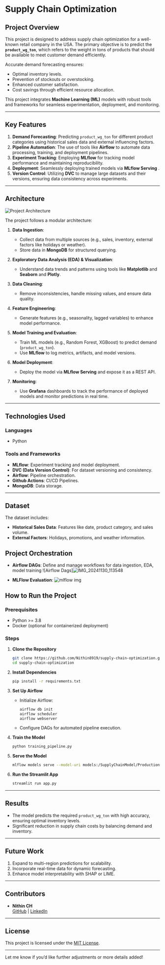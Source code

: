 # Supply Chain Optimization 

## **Project Overview**
This project is designed to address supply chain optimization for a well-known retail company in the USA. The primary objective is to predict the **`product_wg_ton`**, which refers to the weight in tons of products that should be available to meet customer demand efficiently.

Accurate demand forecasting ensures:
- Optimal inventory levels.
- Prevention of stockouts or overstocking.
- Enhanced customer satisfaction.
- Cost savings through efficient resource allocation.

This project integrates **Machine Learning (ML)** models with robust tools and frameworks for seamless experimentation, deployment, and monitoring.

---

## **Key Features**
1. **Demand Forecasting**: Predicting `product_wg_ton` for different product categories using historical sales data and external influencing factors.
2. **Pipeline Automation**: The use of tools like **Airflow** to automate data processing, training, and deployment pipelines.
3. **Experiment Tracking**: Employing **MLflow** for tracking model performance and maintaining reproducibility.
4. **Deployment**: Seamlessly deploying trained models via **MLflow Serving** .
5. **Version Control**: Utilizing **DVC** to manage large datasets and their versions, ensuring data consistency across experiments.

---

## **Architecture**

![Project Architecture](path_to_image/project_architecture.png)

The project follows a modular architecture:
1. **Data Ingestion**:
   - Collect data from multiple sources (e.g., sales, inventory, external factors like holidays or weather).
   - Store data in **MongoDB** for structured querying.

2. **Exploratory Data Analysis (EDA) & Visualization**:
   - Understand data trends and patterns using tools like **Matplotlib** and **Seaborn** and **Plotly**.

3. **Data Cleaning**:
   - Remove inconsistencies, handle missing values, and ensure data quality.

4. **Feature Engineering**:
   - Generate features (e.g., seasonality, lagged variables) to enhance model performance.

5. **Model Training and Evaluation**:
   - Train ML models (e.g., Random Forest, XGBoost) to predict demand (`product_wg_ton`).
   - Use **MLflow** to log metrics, artifacts, and model versions.

6. **Model Deployment**:
   - Deploy the model via **MLflow Serving** and expose it as a REST API.

7. **Monitoring**:
   - Use **Grafana** dashboards to track the performance of deployed models and monitor predictions in real time.

---

## **Technologies Used**

### **Languages**
- Python

### **Tools and Frameworks**
- **MLflow**: Experiment tracking and model deployment.
- **DVC (Data Version Control)**: For dataset versioning and consistency.
- **Airflow**: Pipeline orchestration.
- **Github Actions**: CI/CD Pipelines.
- **MongoDB**: Data storage.

---

## **Dataset**

The dataset includes:
- **Historical Sales Data**: Features like date, product category, and sales volume.
- **External Factors**: Holidays, promotions, and weather information.

## **Project Orchestration**
- **Airflow DAGs**: Define and manage workflows for data ingestion, EDA, model training
![Airflow Dags]![IMG_20241130_113548](https://github.com/user-attachments/assets/40acdbcb-dac1-4f34-ae54-fd9611df8da6)

- **MLFlow Evaluation**:
![mlflow img](https://github.com/user-attachments/assets/05387458-7709-4b95-8fd3-b6e14b96e3d3)


## **How to Run the Project**

### **Prerequisites**
- Python >= 3.8
- Docker (optional for containerized deployment)

### **Steps**

1. **Clone the Repository**
   ```bash
   git clone https://github.com/Nithin8919/supply-chain-optimization.git
   cd supply-chain-optimization
   ```

2. **Install Dependencies**
   ```bash
   pip install -r requirements.txt
   ```

3. **Set Up Airflow**
   - Initialize Airflow:
     ```bash
     airflow db init
     airflow scheduler
     airflow webserver
     ```
   - Configure DAGs for automated pipeline execution.

4. **Train the Model**
   ```bash
   python training_pipeline.py
   ```

5. **Serve the Model**
   ```bash
   mlflow models serve --model-uri models:/SupplyChainModel/Production --port 5000
   ```

6. **Run the Streamlit App**
   ```bash
   streamlit run app.py
   ```

---

## **Results**
- The model predicts the required `product_wg_ton` with high accuracy, ensuring optimal inventory levels.
- Significant reduction in supply chain costs by balancing demand and inventory.

---

## **Future Work**
1. Expand to multi-region predictions for scalability.
2. Incorporate real-time data for dynamic forecasting.
3. Enhance model interpretability with SHAP or LIME.

---

## **Contributors**
- **Nithin CH**  
  [GitHub](https://github.com/Nithin8919) | [LinkedIn](https://www.linkedin.com/in/nithin-ch-7a478b21a/)

---

## **License**
This project is licensed under the [MIT License](LICENSE).

---

Let me know if you’d like further adjustments or more details added!